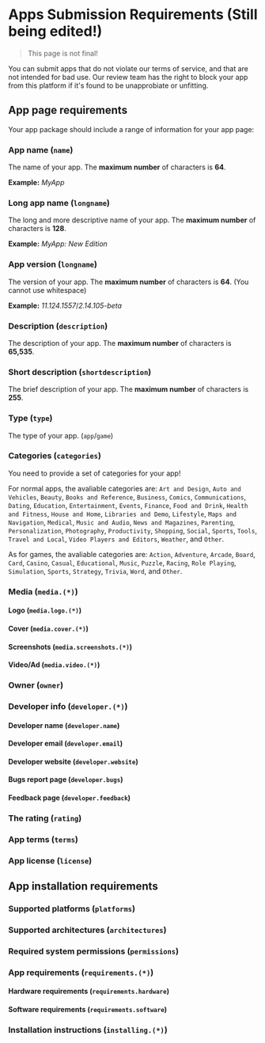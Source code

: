 # Apps Submission Requirements (Still being edited!)

> This page is not final!

You can submit apps that do not violate our terms of service, and that are not intended for bad use. Our review team has the right to block your app from this platform if it's found to be unapprobiate or unfitting.

## App page requirements

Your app package should include a range of information for your app page:

### App name (`name`)

The name of your app. The **maximum number** of characters is **64**.

**Example:** *MyApp*

### Long app name (`longname`)

The long and more descriptive name of your app. The **maximum number** of characters is **128**.

**Example:** *MyApp: New Edition*

### App version (`longname`)

The version of your app. The **maximum number** of characters is **64**. (You cannot use whitespace)

**Example:** *11.124.1557*/*2.14.105-beta*

### Description (`description`)

The description of your app. The **maximum number** of characters is **65,535**.

### Short description (`shortdescription`)

The brief description of your app. The **maximum number** of characters is **255**.

### Type (`type`)

The type of your app. (`app`/`game`)

### Categories (`categories`)

You need to provide a set of categories for your app!

For normal apps, the avaliable categories are:
`Art and Design`, `Auto and Vehicles`, `Beauty`, `Books and Reference`, `Business`, `Comics`, `Communications`, `Dating`, `Education`, `Entertainment`, `Events`, `Finance`, `Food and Drink`, `Health and Fitness`, `House and Home`, `Libraries and Demo`, `Lifestyle`, `Maps and Navigation`, `Medical`, `Music and Audio`, `News and Magazines`, `Parenting`, `Personalization`, `Photography`, `Productivity`, `Shopping`, `Social`, `Sports`, `Tools`, `Travel and Local`, `Video Players and Editors`, `Weather`, and `Other`.

As for games, the avaliable categories are:
`Action`, `Adventure`, `Arcade`, `Board`, `Card`, `Casino`, `Casual`, `Educational`, `Music`, `Puzzle`, `Racing`, `Role Playing`, `Simulation`, `Sports`, `Strategy`, `Trivia`, `Word`, and `Other`.

### Media (`media.(*)`)

[comment]: <> (- App short name)
[comment]: <> (- App long name)
[comment]: <> (- App category)
[comment]: <> (- App description)
[comment]: <> (- App developer - and other related-info -)
[comment]: <> (You also can include these things:)
[comment]: <> (- App screenshots)
[comment]: <> (- App video - 16:9)
[comment]: <> (- App cover  -16:9)

#### Logo (`media.logo.(*)`)

#### Cover (`media.cover.(*)`)

#### Screenshots (`media.screenshots.(*)`)

#### Video/Ad (`media.video.(*)`)

### Owner (`owner`)

### Developer info (`developer.(*)`)

#### Developer name (`developer.name`)

#### Developer email (`developer.email`)

#### Developer website (`developer.website`)

#### Bugs report page (`developer.bugs`)

#### Feedback page (`developer.feedback`)

### The rating (`rating`)

### App terms (`terms`)

### App license (`license`)

## App installation requirements

### Supported platforms (`platforms`)

### Supported architectures (`architectures`)

### Required system permissions (`permissions`)

### App requirements (`requirements.(*)`)

#### Hardware requirements (`requirements.hardware`)

#### Software requirements (`requirements.software`)

### Installation instructions (`installing.(*)`)
